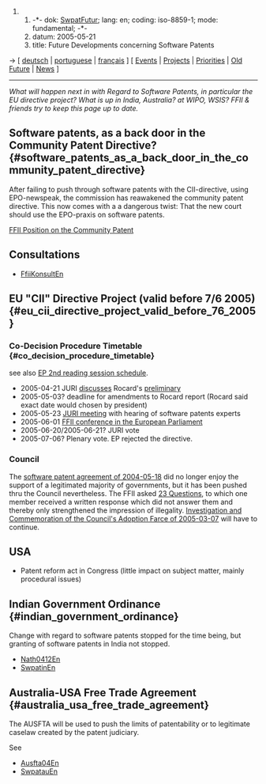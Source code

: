 1.  1.  -\*- dok: [SwpatFutur](SwpatFutur "wikilink"); lang: en; coding:
        iso-8859-1; mode: fundamental; -\*-
    2.  datum: 2005-05-21
    3.  title: Future Developments concerning Software Patents

-\> \[ [ deutsch](SwpatFuturDe "wikilink") \| [
portuguese](SwpatFuturPt "wikilink") \| [
français](SwpatFuturFr "wikilink") \] \[ [
Events](SwpatpenmiEn "wikilink") \| [ Projects](FfiiprojEn "wikilink")
\| [ Priorities](FfiiprojPriorEn "wikilink") \| [ Old
Future](SwpatFuturOldEn "wikilink") \| [ News](SwpatcninoEn "wikilink")
\]

------------------------------------------------------------------------

*What will happen next in with Regard to Software Patents, in particular
the EU directive project? What is up in India, Australia? at WIPO, WSIS?
FFII & friends try to keep this page up to date.*

## Software patents, as a back door in the Community Patent Directive? {#software_patents_as_a_back_door_in_the_community_patent_directive}

After failing to push through software patents with the CII-directive,
using EPO-newspeak, the commission has reawakened the community patent
directive. This now comes with a a dangerous twist: That the new court
should use the EPO-praxis on software patents.

[FFII Position on the Community
Patent](http://wiki.ffii.org/ComPatEn "wikilink")

## Consultations

-   [FfiiKonsultEn](FfiiKonsultEn "wikilink")

## EU \"CII\" Directive Project (valid before 7/6 2005) {#eu_cii_directive_project_valid_before_76_2005}

### Co-Decision Procedure Timetable {#co_decision_procedure_timetable}

see also [ EP 2nd reading session schedule](Europarl05En "wikilink").

-   2005-04-21 JURI [ discusses](Juri050421En "wikilink") Rocard\'s [
    preliminary](Rocard050413En "wikilink")
-   2005-05-03? deadline for amendments to Rocard report (Rocard said
    exact date would chosen by president)
-   2005-05-23 [JURI
    meeting](http://wwwdb.europarl.eu.int/ep/owa/p_calag.process_form?ipid=0&ilg=EN&imsg=&iline=&imode=2&iorig=&icaller=p_calag.form&itempl=&iday=7&imonth=5&iyear=2005&iloc=***&igen=CO&iorg=C16&iterm=1&iaction=Search "wikilink")
    with hearing of software patents experts
-   2005-06-01 [ FFII conference in the European
    Parliament](Konf0506En "wikilink")
-   2005-06-20/2005-06-21? JURI vote
-   2005-07-06? Plenary vote. EP rejected the directive.

### Council

The [ software patent agreement of 2004-05-18](Cons040518En "wikilink")
did no longer enjoy the support of a legitimated majority of
governments, but it has been pushed thru the Council nevertheless. The
FFII asked [ 23 Questions](LtrFfiiCons050308En "wikilink"), to which one
member received a written response which did not answer them and thereby
only strengthened the impression of illegality. [ Investigation and
Commemoration of the Council\'s Adoption Farce of
2005-03-07](Eu0307En "wikilink") will have to continue.

## USA

-   Patent reform act in Congress (little impact on subject matter,
    mainly procedural issues)

## Indian Government Ordinance {#indian_government_ordinance}

Change with regard to software patents stopped for the time being, but
granting of software patents in India not stopped.

-   [Nath0412En](Nath0412En "wikilink")
-   [SwpatinEn](SwpatinEn "wikilink")

## Australia-USA Free Trade Agreement {#australia_usa_free_trade_agreement}

The AUSFTA will be used to push the limits of patentability or to
legitimate caselaw created by the patent judiciary.

See

-   [Ausfta04En](Ausfta04En "wikilink")
-   [SwpatauEn](SwpatauEn "wikilink")
